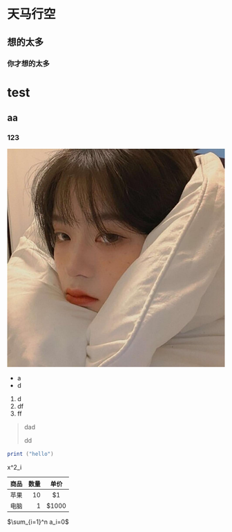 # 天马行空
## 想的太多
### 你才想的太多

# test
## aa
### 123
![节点](./img/woman.jpg)
- a
- d

1. d
2. df
3. ff

> dad
>
> dd

```c#
print ("hello") 

```

x^2_i


|商品|数量|单价|
|-|-------:|:------:|
|苹果|10|\$1|
|电脑|1|\$1000|

 $\sum_{i=1}^n a_i=0$